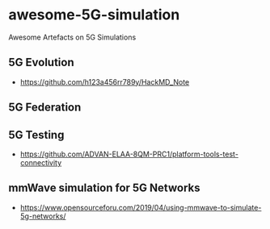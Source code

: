# awesome-5G-simulation
Awesome Artefacts on 5G Simulations

## 5G Evolution 
- https://github.com/h123a456rr789y/HackMD_Note

## 5G Federation

## 5G Testing
- https://github.com/ADVAN-ELAA-8QM-PRC1/platform-tools-test-connectivity

## mmWave simulation for 5G Networks
- https://www.opensourceforu.com/2019/04/using-mmwave-to-simulate-5g-networks/
